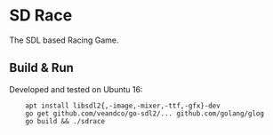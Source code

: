 # SD Race

The SDL based Racing Game.

## Build & Run

Developed and tested on Ubuntu 16:
```
    apt install libsdl2{,-image,-mixer,-ttf,-gfx}-dev
    go get github.com/veandco/go-sdl2/... github.com/golang/glog
    go build && ./sdrace
```

